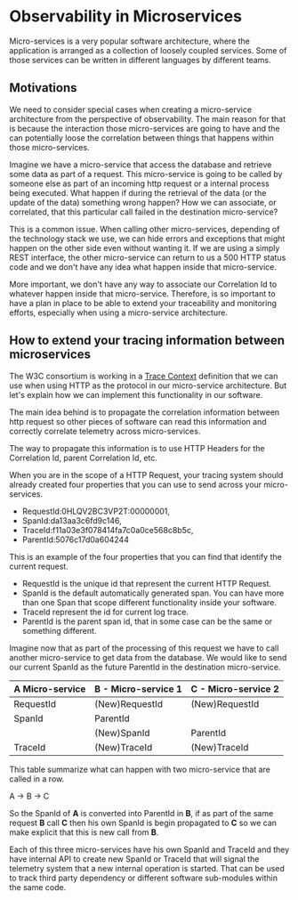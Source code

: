 # Observability in Microservices

Micro-services is a very popular software architecture, where the application is arranged as a collection of loosely coupled services. Some of those services can be written in different languages by different teams.

## Motivations

We need to consider special cases when creating a micro-service architecture from the perspective of observability. The main reason for that is because the interaction those micro-services are going to have and the can potentially loose the correlation between things that happens within those micro-services.

Imagine we have a micro-service that access the database and retrieve some data as part of a request. This micro-service is going to be called by someone else as part of an incoming http request or a internal process being executed. What happen if during the retrieval of the data (or the update of the data) something wrong happen? How we can associate, or correlated, that this particular call failed in the destination micro-service?

This is a common issue. When calling other micro-services, depending of the technology stack we use, we can hide errors and exceptions that might happen on the other side even without wanting it. If we are using a simply REST interface, the other micro-service can return to us a 500 HTTP status code and we don't have any idea what happen inside that micro-service.

More important, we don't have any way to associate our Correlation Id to whatever happen inside that micro-service. Therefore, is so important to have a plan in place to be able to extend your traceability and monitoring efforts, especially when using a micro-service architecture.

## How to extend your tracing information between microservices

The W3C consortium is working in a [Trace Context](https://www.w3.org/TR/trace-context/) definition that we can use when using HTTP as the protocol in our micro-service architecture. But let's explain how we can implement this functionality in our software.

The main idea behind is to propagate the correlation information between http request so other pieces of software can read this information and correctly correlate telemetry across micro-services.

The way to propagate this information is to use HTTP Headers for the Correlation Id, parent Correlation Id, etc.

When you are in the scope of a HTTP Request, your tracing system should already created four properties that you can use to send across your micro-services.

- RequestId:0HLQV2BC3VP2T:00000001,
- SpanId:da13aa3c6fd9c146,
- TraceId:f11a03e3f078414fa7c0a0ce568c8b5c,
- ParentId:5076c17d0a604244

This is an example of the four properties that you can find that identify the current request.

- RequestId is the unique id that represent the current HTTP Request.
- SpanId is the default automatically generated span. You can have more than one Span that scope different functionality inside your software.
- TraceId represent the id for current log trace.
- ParentId is the parent span id, that in some case can be the same or something different.

Imagine now that as part of the processing of this request we have to call another micro-service to get data from the database. We would like to send our current SpanId as the future ParentId in the destination micro-service.

| A Micro-service | B - Micro-service 1 | C - Micro-service 2 |
| ----------- | ----------- | ----------- |
| RequestId   | (New)RequestId | (New)RequestId
| SpanId | ParentId |  |
|  | (New)SpanId | ParentId |
| TraceId | (New)TraceId | (New)TraceId |


This table summarize what can happen with two micro-service that are called in a row.

A -> B -> C

So the SpanId of **A** is converted into ParentId in **B**, if as part of the same request **B** call **C** then his own SpanId is begin propagated to **C** so we can make explicit that this is new call from **B**.

Each of this three micro-services have his own SpanId and TraceId and they have internal API to create new SpanId or TraceId that will signal the telemetry system that a new internal operation is started. That can be used to track third party dependency or different software sub-modules within the same code.

